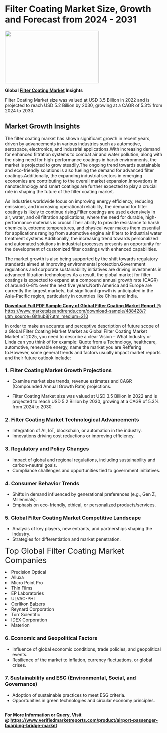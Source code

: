 <H1>Filter Coating Market Size, Growth and Forecast from 2024 - 2031</H1><img class="aligncenter size-medium wp-image-584254" src="https://thirdeyenews.in/wp-content/uploads/2024/09/Global-Market-Research-300x168.jpeg" alt="" width="300" height="168" /><p><strong>Global&nbsp;<a href="https://www.marketsizeandtrends.com/download-sample/488428/?utm_source=Github8j?utm_medium=210">Filter Coating Market</a> Insights</strong></p><p>Filter Coating Market size was valued at USD 3.5 Billion in 2022 and is projected to reach USD 5.2 Billion by 2030, growing at a CAGR of 5.3% from 2024 to 2030.</p><p><h2>Market Growth Insights</h2> <p>The filter coating market has shown significant growth in recent years, driven by advancements in various industries such as automotive, aerospace, electronics, and industrial applications.With increasing demand for enhanced filtration systems to combat air and water pollution, along with the rising need for high-performance coatings in harsh environments, the market is projected to grow steadily.The ongoing trend towards sustainable and eco-friendly solutions is also fueling the demand for advanced filter coatings.Additionally, the expanding industrial sectors in emerging economies are contributing to the overall market expansion.Innovations in nanotechnology and smart coatings are further expected to play a crucial role in shaping the future of the filter coating market.</p> <p><a href="download_link_here"></a></p> <p>As industries worldwide focus on improving energy efficiency, reducing emissions, and increasing operational reliability, the demand for filter coatings is likely to continue rising.Filter coatings are used extensively in air, water, and oil filtration applications, where the need for durable, high-performance materials is crucial.Their ability to provide resistance to harsh chemicals, extreme temperatures, and physical wear makes them essential for applications ranging from automotive engine air filters to industrial water treatment systems.Additionally, the increasing trend towards personalized and automated solutions in industrial processes presents an opportunity for the development of customized filter coatings with enhanced capabilities.</p> <p>The market growth is also being supported by the shift towards regulatory standards aimed at improving environmental protection.Government regulations and corporate sustainability initiatives are driving investments in advanced filtration technologies.As a result, the global market for filter coatings is expected to expand at a compound annual growth rate (CAGR) of around 6–8% over the next five years.North America and Europe are currently the largest markets, but significant growth is anticipated in the Asia-Pacific region, particularly in countries like China and India.</p> <p><a href="get_more_link_here"></p><p><span class=""><strong>Download Full PDF Sample Copy of Global Filter Coating Market Report</strong> @ <a href="https://www.marketsizeandtrends.com/download-sample/488428/?utm_source=Github8j?utm_medium=210" target="_blank">https://www.marketsizeandtrends.com/download-sample/488428/?utm_source=Github8j?utm_medium=210</a></span></p><p>In order to make an accurate and perceptive description of future scope of a Global&nbsp;Filter Coating Market Market as Global&nbsp;Filter Coating Market Market of 2025, you need to describe a clear Vision &ndash; What Industry or Linda can you think of for example: Quote from a Technology, healthcare, automotive, renewable energy, name the market you are Reffering to.However, some general trends and factors usually impact market reports and their future outlook include:</p><h3>1.&nbsp;<strong>Filter Coating Market Growth Projections</strong></h3><ul><li>Examine market size trends, revenue estimates and CAGR (Compounded Annual Growth Rate) projections.</li><li><p>Filter Coating Market size was valued at USD 3.5 Billion in 2022 and is projected to reach USD 5.2 Billion by 2030, growing at a CAGR of 5.3% from 2024 to 2030.</p></li></ul><h3>2.&nbsp;<strong>Filter Coating Market Technological Advancements</strong></h3><ul><li>Integration of AI, IoT, blockchain, or automation in the industry.</li><li>Innovations driving cost reductions or improving efficiency.</li></ul><h3>3.&nbsp;<strong>Regulatory and Policy Changes</strong></h3><ul><li>Impact of global and regional regulations, including sustainability and carbon-neutral goals.</li><li>Compliance challenges and opportunities tied to government initiatives.</li></ul><h3>4.&nbsp;<strong>Consumer Behavior Trends</strong></h3><ul><li>Shifts in demand influenced by generational preferences (e.g., Gen Z, Millennials).</li><li>Emphasis on eco-friendly, ethical, or personalized products/services.</li></ul><h3>5.&nbsp;<strong>Global Filter Coating Market Competitive Landscape</strong></h3><ul><li>Analysis of key players, new entrants, and partnerships shaping the industry.</li><li>Strategies for differentiation and market penetration.</li></ul><p data-pm-slice="1 1 []"><span style="color: inherit; font-family: inherit; font-size: 25px;">Top Global Filter Coating Market Companies</span></p><div class="" data-test-id=""><p><li>Precision Optical</li><li> Alluxa</li><li> Micro Point Pro</li><li> Thin Films</li><li> EP Laboratories</li><li> ULVAC-PHI</li><li> Oerlikon Balzers</li><li> Reynard Corporation</li><li> Torr Scientific</li><li> IDEX Corporation</li><li> Materion</li></p></div><h3>6.&nbsp;<strong>Economic and Geopolitical Factors</strong></h3><ul><li>Influence of global economic conditions, trade policies, and geopolitical events.</li><li>Resilience of the market to inflation, currency fluctuations, or global crises.</li></ul><h3>7.&nbsp;<strong>Sustainability and ESG (Environmental, Social, and Governance)</strong></h3><ul><li>Adoption of sustainable practices to meet ESG criteria.</li><li>Opportunities in green technologies and circular economy principles.</li></ul><h2><strong style="font-size: 14px;">For More Information or Query, Visit @&nbsp;</strong><a style="background-color: #ffffff; font-size: 14px;" href="https://www.marketsizeandtrends.com/report/filter-coating-market/" target="_blank">https://www.verifiedmarketreports.com/product/airport-passenger-boarding-bridge-market</a></h2>